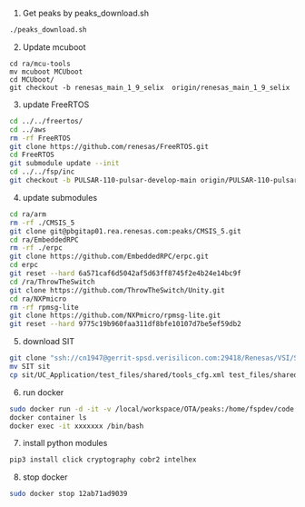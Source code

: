 1. Get peaks by peaks_download.sh
```bash
./peaks_download.sh
```
2. Update mcuboot
```shell
cd ra/mcu-tools
mv mcuboot MCUboot
cd MCUboot/
git checkout -b renesas_main_1_9_selix  origin/renesas_main_1_9_selix
```
3. update FreeRTOS
```bash
cd ../../freertos/
cd ../aws
rm -rf FreeRTOS
git clone https://github.com/renesas/FreeRTOS.git
cd FreeRTOS
git submodule update --init
cd ../../fsp/inc
git checkout -b PULSAR-110-pulsar-develop-main origin/PULSAR-110-pulsar-develop-main
```
4. update submodules
```bash
cd ra/arm
rm -rf ./CMSIS_5
git clone git@pbgitap01.rea.renesas.com:peaks/CMSIS_5.git
cd ra/EmbeddedRPC
rm -rf ./erpc
git clone https://github.com/EmbeddedRPC/erpc.git
cd erpc
git reset --hard 6a571caf6d5042af5d63ff8745f2e4b24e14bc9f
cd /ra/ThrowTheSwitch
git clone https://github.com/ThrowTheSwitch/Unity.git
cd ra/NXPmicro
rm -rf rpmsg-lite
git clone https://github.com/NXPmicro/rpmsg-lite.git
git reset --hard 9775c19b960faa311df8bfe10107d7be5ef59db2
```
5. download SIT
```bash
git clone "ssh://cn1947@gerrit-spsd.verisilicon.com:29418/Renesas/VSI/SIT"
mv SIT sit
cp sit/UC_Application/test_files/shared/tools_cfg.xml test_files/shared
```
6. run docker
```bash
sudo docker run -d -it -v /local/workspace/OTA/peaks:/home/fspdev/code 192.168.103.43:5000/renesas/pulsar/20210308 /bin/bash
docker container ls
docker exec -it xxxxxxx /bin/bash
```
7. install python modules
```bash
pip3 install click cryptography cobr2 intelhex

```
8. stop docker 
```bash
sudo docker stop 12ab71ad9039
```
